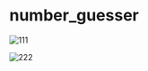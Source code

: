 # number_guesser

![111](https://user-images.githubusercontent.com/60811662/204330703-87aafb0e-d201-47eb-a3c8-3868ad4de2b3.PNG)


![222](https://user-images.githubusercontent.com/60811662/204330779-1e29b40c-c90e-4fea-bda3-320bb208f1b8.PNG)

